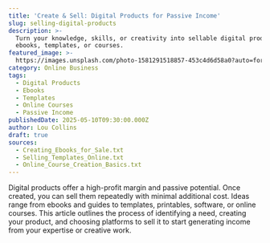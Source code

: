 ```yaml
---
title: 'Create & Sell: Digital Products for Passive Income'
slug: selling-digital-products
description: >-
  Turn your knowledge, skills, or creativity into sellable digital products like
  ebooks, templates, or courses.
featured_image: >-
  https://images.unsplash.com/photo-1581291518857-453c4d6d58a0?auto=format&fit=crop&w=803&q=80
category: Online Business
tags:
  - Digital Products
  - Ebooks
  - Templates
  - Online Courses
  - Passive Income
publishedDate: 2025-05-10T09:30:00.000Z
author: Lou Collins
draft: true
sources:
  - Creating_Ebooks_for_Sale.txt
  - Selling_Templates_Online.txt
  - Online_Course_Creation_Basics.txt
---
```


Digital products offer a high-profit margin and passive potential. Once created, you can sell them repeatedly with minimal additional cost. Ideas range from ebooks and guides to templates, printables, software, or online courses. This article outlines the process of identifying a need, creating your product, and choosing platforms to sell it to start generating income from your expertise or creative work.
